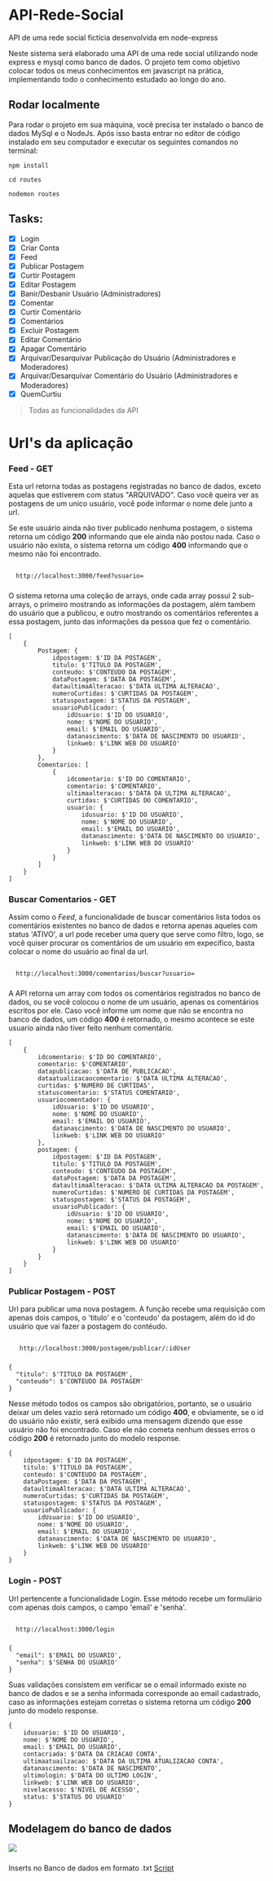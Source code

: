 # API-Rede-Social
API de uma rede social fictícia desenvolvida em node-express

Neste sistema será elaborado uma API de uma rede social utilizando node express e mysql como banco de dados. O projeto tem como objetivo colocar todos os meus conhecimentos em javascript na prática, implementando todo o conhecimento estudado ao longo do ano.

## Rodar localmente

Para rodar o projeto em sua máquina, você precisa ter instalado o banco de dados MySql e o NodeJs. Após isso basta entrar no editor de código instalado em seu computador e executar os seguintes comandos no terminal:

```
npm install
```
```
cd routes
```
```
nodemon routes
```
## Tasks:
 
- [x] Login
- [x] Criar Conta
- [x] Feed
- [x] Publicar Postagem
- [x] Curtir Postagem
- [x] Editar Postagem
- [x] Banir/Desbanir Usuário (Administradores)
- [x] Comentar
- [x] Curtir Comentário
- [x] Comentários
- [x] Excluir Postagem
- [x] Editar Comentário
- [x] Apagar Comentário
- [x] Arquivar/Desarquivar Publicação do Usuário (Administradores e Moderadores)
- [x] Arquivar/Desarquivar Comentário do Usuário (Administradores e Moderadores)
- [x] QuemCurtiu

>Todas as funcionalidades da API

# Url's da aplicação

### Feed - GET
Esta url retorna todas as postagens registradas no banco de dados, exceto aquelas que estiverem com status "ARQUIVADO". Caso você queira ver as postagens de um unico usuário, você pode informar o nome dele junto a url. 

Se este usuário ainda não tiver publicado nenhuma postagem, o sistema retorna um código <strong>200</strong> informando que ele ainda não postou nada. Caso o usuário não exista, o sistema retorna um código <strong>400</strong> informando que o mesmo não foi encontrado.

<code>
  http://localhost:3000/feed?usuario=
</code>

###

O sistema retorna uma coleção de arrays, onde cada array possui 2 sub-arrays, o primeiro mostrando as informações da postagem, além tambem do usuário que a publicou, e outro mostrando os comentários referentes a essa postagem, junto das informações da pessoa que fez o comentário.

```
[
    {
        Postagem: {
            idpostagem: $'ID DA POSTAGEM',
            titulo: $'TITULO DA POSTAGEM',
            conteudo: $'CONTEUDO DA POSTAGEM',
            dataPostagem: $'DATA DA POSTAGEM',
            dataultimaAlteracao: $'DATA ULTIMA ALTERACAO',
            numeroCurtidas: $'CURTIDAS DA POSTAGEM',
            statuspostagem: $'STATUS DA POSTAGEM',
            usuarioPublicador: {
                idUsuario: $'ID DO USUARIO',
                nome: $'NOME DO USUARIO',
                email: $'EMAIL DO USUARIO',
                datanascimento: $'DATA DE NASCIMENTO DO USUARIO',
                linkweb: $'LINK WEB DO USUARIO' 
            }
        },
        Comentarios: [
            {
                idcomentario: $'ID DO COMENTARIO',
                comentario: $'COMENTARIO',
                ultimaalteracao: $'DATA DA ULTIMA ALTERACAO',
                curtidas: $'CURTIDAS DO COMENTARIO',
                usuario: {
                    idusuario: $'ID DO USUARIO',
                    nome: $'NOME DO USUARIO',
                    email: $'EMAIL DO USUARIO',
                    datanascimento: $'DATA DE NASCIMENTO DO USUARIO',
                    linkweb: $'LINK WEB DO USUARIO' 
                }
            }
        ]
    }
]
```

### Buscar Comentarios - GET

Assim como o <em>Feed</em>, a funcionalidade de buscar comentários lista todos os comentários existentes no banco de dados e retorna apenas aqueles com status 'ATIVO', a url pode receber uma query que serve como filtro, logo, se você quiser procurar os comentários de um usuário em expecífico, basta colocar o nome do usuário ao final da url.

<code>
  http://localhost:3000/comentarios/buscar?usuario=
</code>

###

A API retorna um array com todos os comentários registrados no banco de dados, ou se você colocou o nome de um usuário, apenas os comentários escritos por ele. Caso você informe um nome que não se encontra no banco de dados, um código <strong>400</strong> é retornado, o mesmo acontece se este usuario ainda não tiver feito nenhum comentário.

```
[
    {
        idcomentario: $'ID DO COMENTARIO',
        comentario: $'COMENTARIO',
        datapublicacao: $'DATA DE PUBLICACAO',
        dataatualizacaocomentario: $'DATA ULTIMA ALTERACAO',
        curtidas: $'NUMERO DE CURTIDAS',
        statuscomentario: $'STATUS COMENTARIO',
        usuariocomentador: {
            idUsuario: $'ID DO USUARIO',
            nome: $'NOME DO USUARIO',
            email: $'EMAIL DO USUARIO',
            datanascimento: $'DATA DE NASCIMENTO DO USUARIO',
            linkweb: $'LINK WEB DO USUARIO'
        },
        postagem: {
            idpostagem: $'ID DA POSTAGEM',
            titulo: $'TITULO DA POSTAGEM',
            conteudo: $'CONTEUDO DA POSTAGEM',
            dataPostagem: $'DATA DA POSTAGEM',
            dataultimaAlteracao: $'DATA ULTIMA ALTERACAO DA POSTAGEM',
            numeroCurtidas: $'NUMERO DE CURTIDAS DA POSTAGEM',
            statuspostagem: $'STATUS DA POSTAGEM',
            usuarioPublicador: {
                idUsuario: $'ID DO USUARIO',
                nome: $'NOME DO USUARIO',
                email: $'EMAIL DO USUARIO',
                datanascimento: $'DATA DE NASCIMENTO DO USUARIO',
                linkweb: $'LINK WEB DO USUARIO'
            }
        }
    }
]
```

### Publicar Postagem - POST

Url para publicar uma nova postagem. A função recebe uma requisição com apenas dois campos, o 'titulo' e o 'conteudo' da postagem, além do id do usuário que vai fazer a postagem do contéudo.

<code>
   http://localhost:3000/postagem/publicar/:idUser
</code>
 
###

```
{
  "titulo": $'TITULO DA POSTAGEM',
  "conteudo": $'CONTEUDO DA POSTAGEM'
}
```

Nesse método todos os campos são obrigatórios, portanto, se o usuário deixar um deles vazio será retornado um código <strong>400</strong>, e obviamente, se o id do usuário não existir, será exibido uma mensagem dizendo que esse usuário não foi encontrado. Caso ele não cometa nenhum desses erros o código <strong>200</strong> é retornado junto do modelo response.

```
{
    idpostagem: $'ID DA POSTAGEM',
    titulo: $'TITULO DA POSTAGEM',
    conteudo: $'CONTEUDO DA POSTAGEM',
    dataPostagem: $'DATA DA POSTAGEM',
    dataultimaAlteracao: $'DATA ULTIMA ALTERACAO',
    numeroCurtidas: $'CURTIDAS DA POSTAGEM',
    statuspostagem: $'STATUS DA POSTAGEM',
    usuarioPublicador: {
        idUsuario: $'ID DO USUARIO',
        nome: $'NOME DO USUARIO',
        email: $'EMAIL DO USUARIO',
        datanascimento: $'DATA DE NASCIMENTO DO USUARIO',
        linkweb: $'LINK WEB DO USUARIO' 
    }
}
```

### Login - POST

Url pertencente a funcionalidade Login. Esse método recebe um formulário com apenas dois campos, o campo 'email' e 'senha'.

<code>
  http://localhost:3000/login
</code>

###

```
{
  "email": $'EMAIL DO USUARIO',
  "senha": $'SENHA DO USUARIO'
}
```

Suas validações consistem em verificar se o email informado existe no banco de dados e se a senha informada corresponde ao email cadastrado, caso as informações estejam corretas o sistema retorna um código <strong>200</strong> junto do modelo response.

```
{
    idusuario: $'ID DO USUARIO',
    nome: $'NOME DO USUARIO',
    email: $'EMAIL DO USUARIO',
    contacriada: $'DATA DA CRIACAO CONTA',
    ultimaatuailzacao: $'DATA DA ULTIMA ATUALIZACAO CONTA',
    datanascimento: $'DATA DE NASCIMENTO',
    ultimologin: $'DATA DO ULTIMO LOGIN',
    linkweb: $'LINK WEB DO USUARIO',
    nivelacesso: $'NIVEL DE ACESSO',
    status: $'STATUS DO USUARIO'
}
```

## Modelagem do banco de dados

<div display="flex">
   <img src="https://user-images.githubusercontent.com/87936511/193318141-ceb21214-86e7-4ff4-b2de-12f89290c7b0.PNG"/>
</div>

###

Inserts no Banco de dados em formato .txt <a href="https://github.com/BrugoAmorim/API-Rede-Social/files/9781341/script-bd.txt">Script</a>

 

